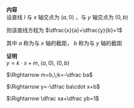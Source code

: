 **内容**  
设直线 $l$ 与 $x$ 轴交点为 $(a,0)$ ，与 $y$ 轴交点为 $(0,b)$  
  
则该直线方程为 $\dfrac{x}{a}+\dfrac{y}{b}=1$  
  
其中 $a$ 称为与 $x$ 轴的截距， $b$ 称为与 $y$ 轴的截距  
  
**证明**  
$y=k\cdot x+m,\;(a,0),\;(0,b)$  
  
$\Rightarrow m=b,\;k=-\dfrac ba$  
  
$\Rightarrow y=-\dfrac ba\cdot x+b$  
  
$\Rightarrow \dfrac xa+\dfrac yb=1$  
